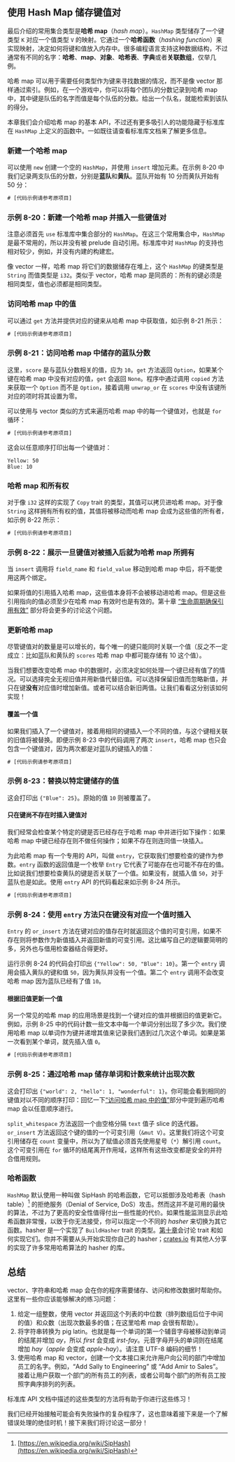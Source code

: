 ## 使用 Hash Map 储存键值对




最后介绍的常用集合类型是**哈希 map**（*hash map*）。`HashMap` 类型储存了一个键类型 `K` 对应一个值类型 `V` 的映射。它通过一个**哈希函数**（*hashing function*）来实现映射，决定如何将键和值放入内存中。很多编程语言支持这种数据结构，不过通常有不同的名字：**哈希**、**map**、**对象**、**哈希表**、**字典**或者**关联数组**，仅举几例。

哈希 map 可以用于需要任何类型作为键来寻找数据的情况，而不是像 vector 那样通过索引。例如，在一个游戏中，你可以将每个团队的分数记录到哈希 map 中，其中键是队伍的名字而值是每个队伍的分数。给出一个队名，就能检索到该队的得分。

本章我们会介绍哈希 map 的基本 API，不过还有更多吸引人的功能隐藏于标准库在 `HashMap` 上定义的函数中。一如既往请查看标准库文档来了解更多信息。

### 新建一个哈希 map

可以使用 `new` 创建一个空的 `HashMap`，并使用 `insert` 增加元素。在示例 8-20 中我们记录两支队伍的分数，分别是**蓝队**和**黄队**。蓝队开始有 10 分而黄队开始有 50 分：

```rust
# [代码示例请参考原项目]
```

### 示例 8-20：新建一个哈希 map 并插入一些键值对

注意必须首先 `use` 标准库中集合部分的 `HashMap`。在这三个常用集合中，`HashMap` 是最不常用的，所以并没有被 prelude 自动引用。标准库中对 `HashMap` 的支持也相对较少，例如，并没有内建的构建宏。

像 vector 一样，哈希 map 将它们的数据储存在堆上，这个 `HashMap` 的键类型是 `String` 而值类型是 `i32`。类似于 vector，哈希 map 是同质的：所有的键必须是相同类型，值也必须都是相同类型。

### 访问哈希 map 中的值

可以通过 `get` 方法并提供对应的键来从哈希 map 中获取值，如示例 8-21 所示：

```rust
# [代码示例请参考原项目]
```

### 示例 8-21：访问哈希 map 中储存的蓝队分数

这里，`score` 是与蓝队分数相关的值，应为 `10`。`get` 方法返回 `Option`，如果某个键在哈希 map 中没有对应的值，`get` 会返回 `None`。程序中通过调用 `copied` 方法来获取一个 `Option` 而不是 `Option`，接着调用 `unwrap_or` 在  `scores` 中没有该键所对应的项时将其设置为零。

可以使用与 vector 类似的方式来遍历哈希 map 中的每一个键值对，也就是 `for` 循环：

```rust
# [代码示例请参考原项目]
```

这会以任意顺序打印出每一个键值对：

```text
Yellow: 50
Blue: 10
```

### 哈希 map 和所有权

对于像 `i32` 这样的实现了 `Copy` trait 的类型，其值可以拷贝进哈希 map。对于像 `String` 这样拥有所有权的值，其值将被移动而哈希 map 会成为这些值的所有者，如示例 8-22 所示：

```rust
# [代码示例请参考原项目]
```

### 示例 8-22：展示一旦键值对被插入后就为哈希 map 所拥有

当 `insert` 调用将 `field_name` 和 `field_value` 移动到哈希 map 中后，将不能使用这两个绑定。

如果将值的引用插入哈希 map，这些值本身将不会被移动进哈希 map。但是这些引用指向的值必须至少在哈希 map 有效时也是有效的。第十章 [“生命周期确保引用有效”][validating-references-with-lifetimes] 部分将会更多的讨论这个问题。

### 更新哈希 map

尽管键值对的数量是可以增长的，每个唯一的键只能同时关联一个值（反之不一定成立：比如蓝队和黄队的 `scores` 哈希 map 中都可能存储有 10 这个值）。

当我们想要改变哈希 map 中的数据时，必须决定如何处理一个键已经有值了的情况。可以选择完全无视旧值并用新值代替旧值。可以选择保留旧值而忽略新值，并只在键**没有**对应值时增加新值。或者可以结合新旧两值。让我们看看这分别该如何实现！

#### 覆盖一个值

如果我们插入了一个键值对，接着用相同的键插入一个不同的值，与这个键相关联的旧值将被替换。即便示例 8-23 中的代码调用了两次 `insert`，哈希 map 也只会包含一个键值对，因为两次都是对蓝队的键插入的值：

```rust
# [代码示例请参考原项目]
```

### 示例 8-23：替换以特定键储存的值

这会打印出 `{"Blue": 25}`。原始的值 `10` 则被覆盖了。

#### 只在键尚不存在时插入键值对

我们经常会检查某个特定的键是否已经存在于哈希 map 中并进行如下操作：如果哈希 map 中键已经存在则不做任何操作；如果不存在则连同值一块插入。

为此哈希 map 有一个专用的 API，叫做 `entry`，它获取我们想要检查的键作为参数。`entry` 函数的返回值是一个枚举 `Entry` 它代表了可能存在也可能不存在的值。比如说我们想要检查黄队的键是否关联了一个值。如果没有，就插入值 `50`，对于蓝队也是如此。使用 `entry` API 的代码看起来如示例 8-24 所示。

```rust
# [代码示例请参考原项目]
```

### 示例 8-24：使用 `entry` 方法只在键没有对应一个值时插入

`Entry` 的 `or_insert` 方法在键对应的值存在时就返回这个值的可变引用，如果不存在则将参数作为新值插入并返回新值的可变引用。这比编写自己的逻辑要简明的多，另外也与借用检查器结合得更好。

运行示例 8-24 的代码会打印出 `{"Yellow": 50, "Blue": 10}`。第一个 `entry` 调用会插入黄队的键和值 `50`，因为黄队并没有一个值。第二个 `entry` 调用不会改变哈希 map 因为蓝队已经有了值 `10`。

#### 根据旧值更新一个值

另一个常见的哈希 map 的应用场景是找到一个键对应的值并根据旧的值更新它。例如，示例 8-25 中的代码计数一些文本中每一个单词分别出现了多少次。我们使用哈希 map 以单词作为键并递增其值来记录我们遇到过几次这个单词。如果是第一次看到某个单词，就先插入值 `0`。

```rust
# [代码示例请参考原项目]
```

### 示例 8-25：通过哈希 map 储存单词和计数来统计出现次数

这会打印出 `{"world": 2, "hello": 1, "wonderful": 1}`。你可能会看到相同的键值对以不同的顺序打印：回忆一下[“访问哈希 map 中的值”][access]部分中提到遍历哈希 map 会以任意顺序进行。

`split_whitespace` 方法返回一个由空格分隔 `text` 值子 slice 的迭代器。`or_insert` 方法返回这个键的值的一个可变引用（`&mut V`）。这里我们将这个可变引用储存在 `count` 变量中，所以为了赋值必须首先使用星号（`*`）解引用 `count`。这个可变引用在 `for` 循环的结尾离开作用域，这样所有这些改变都是安全的并符合借用规则。

### 哈希函数

`HashMap` 默认使用一种叫做 SipHash 的哈希函数，它可以抵御涉及哈希表（hash table）[^siphash] 的拒绝服务（Denial of Service, DoS）攻击。然而这并不是可用的最快的算法，不过为了更高的安全性值得付出一些性能的代价。如果性能监测显示此哈希函数非常慢，以致于你无法接受，你可以指定一个不同的 *hasher* 来切换为其它函数。hasher 是一个实现了 `BuildHasher` trait 的类型。[第十章][traits]会讨论 trait 和如何实现它们。你并不需要从头开始实现你自己的 hasher；[crates.io](https://crates.io) 有其他人分享的实现了许多常用哈希算法的 hasher 的库。

[^siphash]: [https://en.wikipedia.org/wiki/SipHash](https://en.wikipedia.org/wiki/SipHash)

## 总结

vector、字符串和哈希 map 会在你的程序需要储存、访问和修改数据时帮助你。这里有一些你应该能够解决的练习问题：

1. 给定一组整数，使用 vector 并返回这个列表的中位数（排列数组后位于中间的值）和众数（出现次数最多的值；在这里哈希 map 会很有帮助）。
2. 将字符串转换为 pig latin。也就是每一个单词的第一个辅音字母被移动到单词的结尾并增加 *ay*，所以 *first* 会变成 *irst-fay*。元音字母开头的单词则在结尾增加 *hay*（*apple* 会变成 *apple-hay*）。请注意 UTF-8 编码的细节！
3. 使用哈希 map 和 vector，创建一个文本接口来允许用户向公司的部门中增加员工的名字。例如，“Add Sally to Engineering” 或 “Add Amir to Sales”。接着让用户获取一个部门的所有员工的列表，或者公司每个部门的所有员工按照字典序排列的列表。

标准库 API 文档中描述的这些类型的方法将有助于你进行这些练习！

我们已经开始接触可能会有失败操作的复杂程序了，这也意味着接下来是一个了解错误处理的绝佳时机！接下来我们将讨论这一部分！

[validating-references-with-lifetimes]:
ch10-03-lifetime-syntax.html#生命周期确保引用有效
[access]: #访问哈希-map-中的值
[traits]: ch10-02-traits.html
